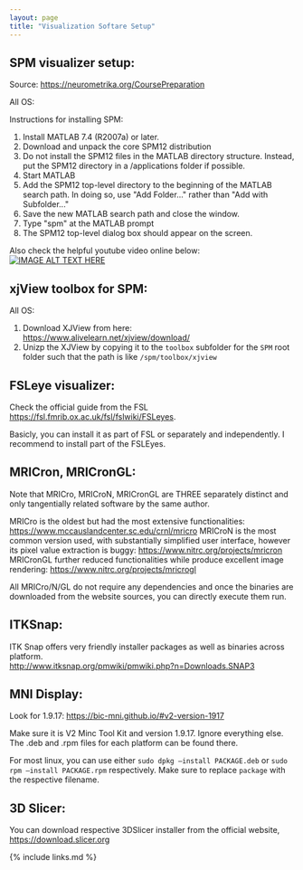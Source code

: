 ```yaml
---
layout: page
title: "Visualization Softare Setup"
---
```



## SPM visualizer setup: 

Source: https://neurometrika.org/CoursePreparation

All OS: 

Instructions for installing SPM:
1. Install MATLAB 7.4 (R2007a) or later.
1. Download and unpack the core SPM12 distribution
1. Do not install the SPM12 files in the MATLAB directory structure. Instead, put the SPM12 directory in a /applications folder if possible.
1. Start MATLAB
1. Add the SPM12 top-level directory to the beginning of the MATLAB search path. In doing so, use "Add Folder..." rather than "Add with Subfolder..."
1. Save the new MATLAB search path and close the window.
1. Type "spm" at the MATLAB prompt
1. The SPM12 top-level dialog box should appear on the screen.

Also check the helpful youtube video online below: 
[![IMAGE ALT TEXT HERE](https://i.ytimg.com/vi/sbDi_HU8__Y/maxresdefault.jpg)](https://www.youtube.com/watch?v=f4CIcLyNTSw)


## xjView toolbox for SPM: 

All OS: 

1. Download XJView from here: https://www.alivelearn.net/xjview/download/
2. Unizp the XJView by copying it to the ```toolbox``` subfolder for the ```SPM``` root folder such that the path is like ```/spm/toolbox/xjview```

## FSLeye visualizer: 

Check the official guide from the FSL https://fsl.fmrib.ox.ac.uk/fsl/fslwiki/FSLeyes. 

Basicly, you can install it as part of FSL or separately and independently. I recommend to install part of the FSLEyes. 

## MRICron, MRICronGL: 

Note that MRICro, MRICroN, MRICronGL are THREE separately distinct and only tangentially related software by the same author. 

MRICro is the oldest but had the most extensive functionalities: https://www.mccauslandcenter.sc.edu/crnl/mricro 
MRICroN is the most common version used, with substantially simplified user interface, however its pixel value extraction is buggy: https://www.nitrc.org/projects/mricron 
MRICronGL further reduced functionalities while produce excellent image rendering: https://www.nitrc.org/projects/mricrogl

All MRICro/N/GL do not require any dependencies and once the binaries are downloaded from the website sources, you can directly execute them run. 

## ITKSnap: 

ITK Snap offers very friendly installer packages as well as binaries across platform.  
http://www.itksnap.org/pmwiki/pmwiki.php?n=Downloads.SNAP3

## MNI Display: 

Look for 1.9.17: https://bic-mni.github.io/#v2-version-1917

Make sure it is V2 Minc Tool Kit and version 1.9.17. Ignore everything else. 
The .deb and .rpm files for each platform can be found there. 

For most linux, you can use either ```sudo dpkg –install PACKAGE.deb``` or ```sudo rpm –install PACKAGE.rpm``` respectively. Make sure to replace ```package``` with the respective filename. 
 
## 3D Slicer: 

You can download respective 3DSlicer installer from the official website, https://download.slicer.org

{% include links.md %}
